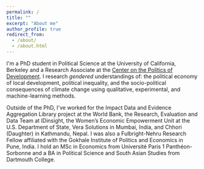 ```yaml
---
permalink: /
title: ""
excerpt: "About me"
author_profile: true
redirect_from: 
  - /about/
  - /about.html
---
```


I'm a PhD student in Political Science at the University of California, Berkeley and a Research Associate at the [Center on the Politics of Development](https://cpd.berkeley.edu/). I research _gendered_ understandings of: the political economy of local development, political inequality, and the socio-political consequences of climate change using qualitative, experimental, and machine-learning methods.

Outside of the PhD, I've worked for the Impact Data and Evidence Aggregation Library project at the World Bank, the Research, Evaluation and Data Team at IDinsight, the Women’s Economic Empowerment Unit at the U.S. Department of State, Vera Solutions in Mumbai, India, and Chhori (Daughter) in Kathmandu, Nepal. I was also a Fulbright-Nehru Research Fellow affiliated with the Gokhale Institute of Politics and Economics in Pune, India. I hold an MSc in Economics from Université Paris 1 Panthéon-Sorbonne and a BA in Political Science and South Asian Studies from Dartmouth College.
